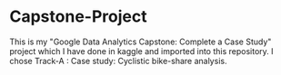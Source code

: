 # Capstone-Project
This is my "Google Data Analytics Capstone: Complete a Case Study" project which I have done in kaggle and imported into this repository.
I chose Track-A : Case study: Cyclistic bike-share analysis.
